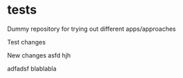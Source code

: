 # tests
Dummy repository for trying out different apps/approaches

Test changes

New changes
asfd
hjh

adfadsf
blablabla
